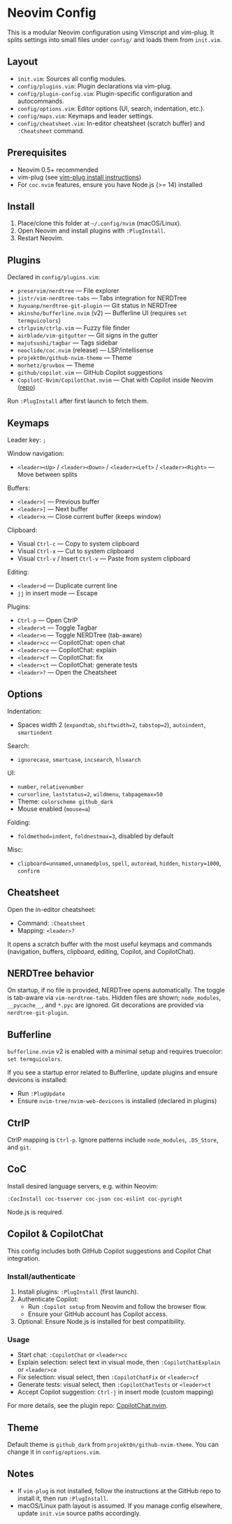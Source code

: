 # Neovim Config

This is a modular Neovim configuration using Vimscript and vim-plug. It splits settings into small files under `config/` and loads them from `init.vim`.

## Layout

- `init.vim`: Sources all config modules.
- `config/plugins.vim`: Plugin declarations via vim-plug.
- `config/plugin-config.vim`: Plugin-specific configuration and autocommands.
- `config/options.vim`: Editor options (UI, search, indentation, etc.).
- `config/maps.vim`: Keymaps and leader settings.
- `config/cheatsheet.vim`: In-editor cheatsheet (scratch buffer) and `:Cheatsheet` command.

## Prerequisites

- Neovim 0.5+ recommended
- vim-plug (see [vim-plug install instructions](https://github.com/junegunn/vim-plug))
- For `coc.nvim` features, ensure you have Node.js (>= 14) installed

## Install

1. Place/clone this folder at `~/.config/nvim` (macOS/Linux).
2. Open Neovim and install plugins with `:PlugInstall`.
3. Restart Neovim.

## Plugins

Declared in `config/plugins.vim`:

- `preservim/nerdtree` — File explorer
- `jistr/vim-nerdtree-tabs` — Tabs integration for NERDTree
- `Xuyuanp/nerdtree-git-plugin` — Git status in NERDTree
- `akinsho/bufferline.nvim` (v2) — Bufferline UI (requires `set termguicolors`)
- `ctrlpvim/ctrlp.vim` — Fuzzy file finder
- `airblade/vim-gitgutter` — Git signs in the gutter
- `majutsushi/tagbar` — Tags sidebar
- `neoclide/coc.nvim` (release) — LSP/intellisense
- `projekt0n/github-nvim-theme` — Theme
- `morhetz/gruvbox` — Theme
- `github/copilot.vim` — GitHub Copilot suggestions
- `CopilotC-Nvim/CopilotChat.nvim` — Chat with Copilot inside Neovim ([repo](https://github.com/CopilotC-Nvim/CopilotChat.nvim))

Run `:PlugInstall` after first launch to fetch them.

## Keymaps

Leader key: `;`

Window navigation:
- `<leader><Up>` / `<leader><Down>` / `<leader><Left>` / `<leader><Right>` — Move between splits

Buffers:
- `<leader>[` — Previous buffer
- `<leader>]` — Next buffer
- `<leader>x` — Close current buffer (keeps window)

Clipboard:
- Visual `Ctrl-c` — Copy to system clipboard
- Visual `Ctrl-x` — Cut to system clipboard
- Visual `Ctrl-v` / Insert `Ctrl-v` — Paste from system clipboard

Editing:
- `<leader>d` — Duplicate current line
- `jj` in insert mode — Escape

Plugins:
- `Ctrl-p` — Open CtrlP
- `<leader>t` — Toggle Tagbar
- `<leader>n` — Toggle NERDTree (tab-aware)
- `<leader>cc` — CopilotChat: open chat
- `<leader>ce` — CopilotChat: explain
- `<leader>cf` — CopilotChat: fix
- `<leader>ct` — CopilotChat: generate tests
- `<leader>?` — Open the Cheatsheet

## Options

Indentation:
- Spaces width 2 (`expandtab`, `shiftwidth=2`, `tabstop=2`), `autoindent`, `smartindent`

Search:
- `ignorecase`, `smartcase`, `incsearch`, `hlsearch`

UI:
- `number`, `relativenumber`
- `cursorline`, `laststatus=2`, `wildmenu`, `tabpagemax=50`
- Theme: `colorscheme github_dark`
- Mouse enabled (`mouse=a`)

Folding:
- `foldmethod=indent`, `foldnestmax=3`, disabled by default

Misc:
- `clipboard=unnamed,unnamedplus`, `spell`, `autoread`, `hidden`, `history=1000`, `confirm`

## Cheatsheet

Open the in-editor cheatsheet:

- Command: `:Cheatsheet`
- Mapping: `<leader>?`

It opens a scratch buffer with the most useful keymaps and commands (navigation, buffers, clipboard, editing, Copilot, and CopilotChat).

## NERDTree behavior

On startup, if no file is provided, NERDTree opens automatically. The toggle is tab-aware via `vim-nerdtree-tabs`. Hidden files are shown; `node_modules`, `__pycache__`, and `*.pyc` are ignored. Git decorations are provided via `nerdtree-git-plugin`.

## Bufferline

`bufferline.nvim` v2 is enabled with a minimal setup and requires truecolor: `set termguicolors`.

If you see a startup error related to Bufferline, update plugins and ensure devicons is installed:

- Run `:PlugUpdate`
- Ensure `nvim-tree/nvim-web-devicons` is installed (declared in plugins)

## CtrlP

CtrlP mapping is `Ctrl-p`. Ignore patterns include `node_modules`, `.DS_Store`, and `git`.

## CoC

Install desired language servers, e.g. within Neovim:

```
:CocInstall coc-tsserver coc-json coc-eslint coc-pyright
```

Node.js is required.

## Copilot & CopilotChat

This config includes both GitHub Copilot suggestions and Copilot Chat integration.

### Install/authenticate

1. Install plugins: `:PlugInstall` (first launch).
2. Authenticate Copilot:
   - Run `:Copilot setup` from Neovim and follow the browser flow.
   - Ensure your GitHub account has Copilot access.
3. Optional: Ensure Node.js is installed for best compatibility.

### Usage

- Start chat: `:CopilotChat` or `<leader>cc`
- Explain selection: select text in visual mode, then `:CopilotChatExplain` or `<leader>ce`
- Fix selection: visual select, then `:CopilotChatFix` or `<leader>cf`
- Generate tests: visual select, then `:CopilotChatTests` or `<leader>ct`
- Accept Copilot suggestion: `Ctrl-j` in insert mode (custom mapping)

For more details, see the plugin repo: [CopilotChat.nvim](https://github.com/CopilotC-Nvim/CopilotChat.nvim).

## Theme

Default theme is `github_dark` from `projekt0n/github-nvim-theme`. You can change it in `config/options.vim`.

## Notes

- If `vim-plug` is not installed, follow the instructions at the GitHub repo to install it, then run `:PlugInstall`.
- macOS/Linux path layout is assumed. If you manage config elsewhere, update `init.vim` source paths accordingly.
